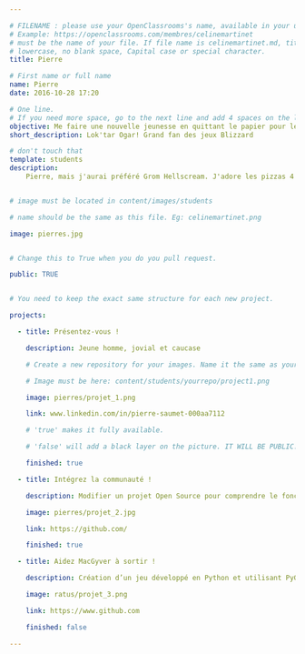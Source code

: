 ```yaml
---

# FILENAME : please use your OpenClassrooms's name, available in your url.
# Example: https://openclassrooms.com/membres/celinemartinet
# must be the name of your file. If file name is celinemartinet.md, title is celinemartinet.
# lowercase, no blank space, Capital case or special character.
title: Pierre

# First name or full name
name: Pierre
date: 2016-10-28 17:20

# One line.
# If you need more space, go to the next line and add 4 spaces on the left, as in 'description'.
objective: Me faire une nouvelle jeunesse en quittant le papier pour le digital.
short_description: Lok'tar Ogar! Grand fan des jeux Blizzard

# don't touch that
template: students
description:
    Pierre, mais j'aurai préféré Grom Hellscream. J'adore les pizzas 4 fromages, le surf, la musique. Et je fais une formation développeur d'appli Python.


# image must be located in content/images/students

# name should be the same as this file. Eg: celinemartinet.png

image: pierres.jpg


# Change this to True when you do you pull request.

public: TRUE


# You need to keep the exact same structure for each new project.

projects:

  - title: Présentez-vous !

    description: Jeune homme, jovial et caucase

    # Create a new repository for your images. Name it the same as your nickname and profile picture.

    # Image must be here: content/students/yourrepo/project1.png

    image: pierres/projet_1.png

    link: www.linkedin.com/in/pierre-saumet-000aa7112

    # 'true' makes it fully available.

    # 'false' will add a black layer on the picture. IT WILL BE PUBLIC!

    finished: true

  - title: Intégrez la communauté !

    description: Modifier un projet Open Source pour comprendre le fonctionnement de Git, de Github et des pull requests. 

    image: pierres/projet_2.jpg

    link: https://github.com/

    finished: true

  - title: Aidez MacGyver à sortir !

    description: Création d’un jeu développé en Python et utilisant PyGame.

    image: ratus/projet_3.png

    link: https://www.github.com

    finished: false

---
```

